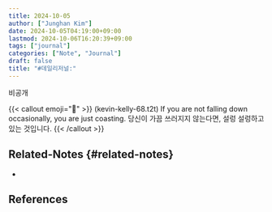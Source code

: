 ```yaml
---
title: 2024-10-05
author: ["Junghan Kim"]
date: 2024-10-05T04:19:00+09:00
lastmod: 2024-10-06T16:20:39+09:00
tags: ["journal"]
categories: ["Note", "Journal"]
draft: false
title: "#데일리저널:"
---
```


비공개

{{< callout emoji="🔮" >}}
(kevin-kelly-68.t2t)
If you are not falling down occasionally, you are just coasting.
당신이 가끔 쓰러지지 않는다면, 설렁 설렁하고 있는 것입니다.
{{< /callout >}}


## Related-Notes {#related-notes}

-

## References

<style>.csl-entry{text-indent: -1.5em; margin-left: 1.5em;}</style><div class="csl-bib-body">
</div>
